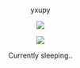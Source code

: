 <p align="center">
    yxupy
<p align="center">  
<img src="https://komarev.com/ghpvc/?username=yxupycolor=grey">
</p>
    <p align="center">
  <img src="https://discord.c99.nl/widget/theme-4/868457091554226219.png"/>
</p>
<p align="center">
Currently sleeping..
